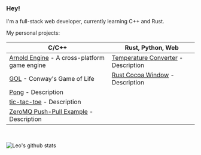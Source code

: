 ### Hey!

I'm a full-stack web developer, currently learning C++ and Rust.

My personal projects:

| C/C++ | Rust, Python, Web |
|-----|-------|
| [Arnold Engine](https://github.com/DavidJCottrell/ArnoldEngine) - A cross-platform game engine | [Temperature Converter](https://github.com/DavidJCottrell/temperature-converter) - Description | 
| [GOL](https://github.com/DavidJCottrell/GOL) - Conway's Game of Life | [Rust Cocoa Window](https://github.com/DavidJCottrell/rust-cocoa-window) - Description |
| [Pong](https://github.com/DavidJCottrell/pong) - Description | |
| [tic-tac-toe](https://github.com/DavidJCottrell/tic-tac-toe) - Description | |
| [ZeroMQ Push-Pull Example](https://github.com/DavidJCottrell/ZeroMQ-push-pull-example) - Description | |

<br>

![Leo's github stats](https://github-readme-stats.vercel.app/api?username=davidjcottrell&show_icons=true&theme=dracula&hide=stars,issues)
